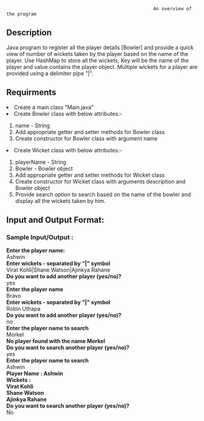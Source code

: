                                                           An overview of the program
<h2>Description</h2>
Java program to register all the player details [Bowler] and provide a
quick view of number of wickets taken by the player based on the name of the
player. Use HashMap to store all the wickets, Key will be the name of the player and
value contains the player object. Multiple wickets for a player are provided using a
delimiter pipe "|".
<h2>Requirments</h2>
<li>Create a main class "Main.java"</li>
<li>Create Bowler class with below attributes:-</li>
<ol>
  <li>name - String</li>
  <li>Add appropriate getter and setter methods for Bowler class</li>
  <li>Create constructor for Bowler class with argument name</li>
</ol>
<li>Create Wicket class with below attributes:-</li>
<ol>
  <li>playerName - String</li>
  <li>Bowler - Bowler object</li>
  <li>Add appropriate getter and setter methods for Wicket class</li>
  <li>Create constructor for Wicket class with arguments description and Bowler object</li>
<li>Provide search option to search based on the name of the bowler and display all the wickets taken by him.</li>
</ol>
<h2>Input and Output Format:</h2>
<h3>Sample Input/Output :</h3>
<b>Enter the player name:<br/></b> 
Ashwin<br/>
<b>Enter wickets - separated by "|" symbol<br/></b>
Virat Kohli|Shane Watson|Ajinkya Rahane<br/>
<b>Do you want to add another player (yes/no)?<br/></b>
yes<br/>
<b>Enter the player name<br/></b>
Bravo<br/>
<b>Enter wickets - separated by "|" symbol<br/></b>
Robin Uthapa<br/>
<b>Do you want to add another player (yes/no)?<br/></b>
no<br/>
<b>Enter the player name to search<br/></b>
Morkel<br/>
<b>No player found with the name Morkel<br/></b>
<b>Do you want to search another player (yes/no)?<br/></b>
yes<br/>
<b>Enter the player name to search<br/></b>
Ashwin<br/>
<b>Player Name : Ashwin<br/></b>
<b>Wickets :<br/></b>
<b>Virat Kohli<br/></b>
<b>Shane Watson<br/></b>
<b>Ajinkya Rahane<br/></b>
<b>Do you want to search another player (yes/no)?<br/></b>
No<br/>




